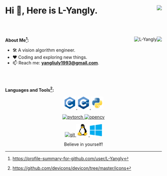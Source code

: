 # Hi 👋, Here is L-Yangly. <img align="right" src="https://profile-counter.glitch.me/L-Yangly/count.svg" />

</br>
</br>

<p align="right">   <!-- 右边：Git信息 -->

<img align="right" src="https://github-readme-stats.vercel.app/api?username=L-Yangly&show_icons=true&icon_color=805AD5&text_color=718096&bg_color=ffffff&hide_title=true&count_private=true" />

<img align="right" src="https://github-readme-streak-stats.herokuapp.com/?user=L-Yangly" alt="L-Yangly" />
</p>

<p align="left">  <!-- 左边：个人简介 和 语言与工具  -->

**About Me[^1]:**

- 🛠️ A vision algorithm engineer.
- ❤️ Coding and exploring new things.
- 📫 Reach me: **yangliuly1993@gmail.com**.
	
</br>
</br>

**Languages and Tools[^2]:**
	
<p align="center"> 

<a href="https://en.cppreference.com/w/c" target="_blank" rel="noreferrer"> 
    <img src="https://raw.githubusercontent.com/devicons/devicon/master/icons/c/c-original.svg" alt="c" width="40" height="40"/> 
</a> 
<a href="https://en.cppreference.com/w/" target="_blank" rel="noreferrer"> 
    <img src="https://raw.githubusercontent.com/devicons/devicon/master/icons/cplusplus/cplusplus-original.svg" alt="cplusplus" width="40" height="40"/> 
</a> 
<a href="https://www.python.org" target="_blank" rel="noreferrer"> 
    <img src="https://raw.githubusercontent.com/devicons/devicon/master/icons/python/python-original.svg" alt="python" width="40" height="40"/> 
</a>

</p>

<p align="center">

<a href="https://pytorch.org/" target="_blank" rel="noreferrer"> 
    <img src="https://www.vectorlogo.zone/logos/pytorch/pytorch-icon.svg" alt="pytorch" width="40" height="40"/> 
</a> 
<a href="https://opencv.org/" target="_blank" rel="noreferrer"> 
    <img src="https://www.vectorlogo.zone/logos/opencv/opencv-icon.svg" alt="opencv" width="40" height="40"/> 
</a> 

</p>

<p align="center">
<a href="https://git-scm.com/" target="_blank" rel="noreferrer"> 
    <img src="https://www.vectorlogo.zone/logos/git-scm/git-scm-icon.svg" alt="git" width="40" height="40"/> 
</a>
<a href="https://www.linux.org/" target="_blank" rel="noreferrer"> 
    <img src="https://raw.githubusercontent.com/devicons/devicon/master/icons/linux/linux-original.svg" alt="linux" width="40" height="40"/> 
</a>
<a href="https://www.microsoft.com/en-us/windows" target="_blank" rel="noreferrer"> 
    <img src="https://raw.githubusercontent.com/devicons/devicon/master/icons/windows8/windows8-original.svg" alt="windows" width="40" height="40"/> 
</a> 	
</p>

</p>

<p align="center"> Believe in yourself! </p>

[^1]: <a href="https://profile-summary-for-github.com/user/L-Yangly">https://profile-summary-for-github.com/user/L-Yangly</a>
[^2]: <a href="https://github.com/devicons/devicon/tree/master/icons">https://github.com/devicons/devicon/tree/master/icons</a>
